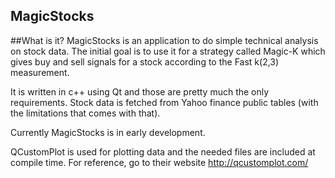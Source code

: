 ## MagicStocks

##What is it?
MagicStocks is an application to do simple technical analysis on stock data. The initial goal is to use it for a strategy called Magic-K which gives buy and sell signals for a stock according to the Fast k(2,3) measurement.

It is written in c++ using Qt and those are pretty much the only requirements. Stock data is fetched from Yahoo finance public tables (with the limitations that comes with that). 

Currently MagicStocks is in early development.

QCustomPlot is used for plotting data and the needed files are included at compile time. For reference, go to their website
http://qcustomplot.com/
